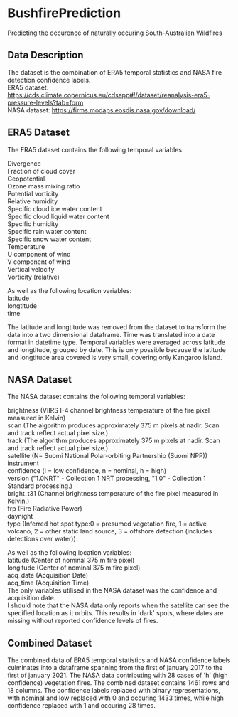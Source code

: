 # BushfirePrediction
Predicting the occurence of naturally occuring South-Australian Wildfires


## Data Description
The dataset is the combination of ERA5 temporal statistics and NASA fire detection confidence labels.  
ERA5 dataset: https://cds.climate.copernicus.eu/cdsapp#!/dataset/reanalysis-era5-pressure-levels?tab=form  
NASA dataset: https://firms.modaps.eosdis.nasa.gov/download/

## ERA5 Dataset
The ERA5 dataset contains the following temporal variables:

Divergence  
Fraction of cloud cover  
Geopotential  
Ozone mass mixing ratio  
Potential vorticity  
Relative humidity  
Specific cloud ice water content  
Specific cloud liquid water content  
Specific humidity  
Specific rain water content  
Specific snow water content  
Temperature  
U component of wind  
V component of wind  
Vertical velocity  
Vorticity (relative)  

As well as the following location variables:  
latitude  
longtitude  
time  

The latitude and longtitude was removed from the dataset to transform the data into a two dimensional dataframe. Time was translated into a date format in datetime type.
Temporal variables were averaged across latitude and longtitude, grouped by date. This is only possible because the latitude and longtitude area covered is very small, covering only Kangaroo island.

## NASA Dataset
The NASA dataset contains the following temporal variables:  

brightness (VIIRS I-4 channel brightness temperature of the fire pixel measured in Kelvin)  
scan (The algorithm produces approximately 375 m pixels at nadir. Scan and track reflect actual pixel size.)  
track (The algorithm produces approximately 375 m pixels at nadir. Scan and track reflect actual pixel size.)  
satellite (N= Suomi National Polar-orbiting Partnership (Suomi NPP))  
instrument  
confidence (l = low confidence, n = nominal, h = high)  
version ("1.0NRT" - Collection 1 NRT processing, "1.0" - Collection 1 Standard processing.)  
bright_t31 (Channel brightness temperature of the fire pixel measured in Kelvin.)  
frp (Fire Radiative Power)  
daynight  
type (Inferred hot spot type:0 = presumed vegetation fire, 1 = active volcano, 2 = other static land source, 3 = offshore detection (includes detections over water))   

As well as the following location variables:  
latitude (Center of nominal 375 m fire pixel)  
longitude (Center of nominal 375 m fire pixel)  
acq_date (Acquisition Date)  
acq_time (Acquisition Time)  
The only variables utilised in the NASA dataset was the confidence and acquisition date.  
I should note that the NASA data only reports when the satellite can see the specified location as it orbits. This results in 'dark' spots, where dates are missing without reported confidence levels of fires.  

## Combined Dataset
The combined data of ERA5 temporal statistics and NASA confidence labels culminates into a dataframe spanning from the first of january 2017 to the first of january 2021.
The NASA data contributing with 28 cases of 'h' (high confidence) vegetation fires. The combined dataset contains 1461 rows and 18 columns. The confidence labels replaced with binary representations, with nominal and low replaced with 0 and occuring 1433 times, while high confidence replaced with 1 and occuring 28 times.

